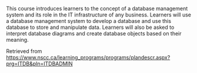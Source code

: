 This course introduces learners to the concept of a database management system and its role in the IT infrastructure of any business. Learners will use a database management system to develop a database and use this database to store and manipulate data. Learners will also be asked to interpret database diagrams and create database objects based on their meaning.


Retrieved from https://www.nscc.ca/learning_programs/programs/plandescr.aspx?prg=ITDB&pln=ITDBADMIN
